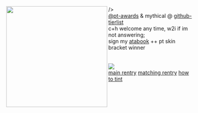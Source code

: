 

⠀⠀⠀⠀ <br>

<img align="left" width="270" height="270" src="https://github.com/user-attachments/assets/d0d38530-6d87-43dd-8f95-7c03fdf7b289"> /> <br> [@pt-awards](https://github.com/pt-awards) & mythical @ [github-tierlist](https://rentry.co/github-tierlist) <br> 
c+h welcome any time, w2i if im not answering; <br> sign my [atabook](https://deathnote.atabook.org/) ++ pt skin bracket winner <br> <br> <br> <img src="https://komarev.com/ghpvc/?username=peruere&color=5C5C5C&style=flat-square&label=⠀⠀(๑-⠀⠀-๑)⠀⠀&base=13693"> <br> [main rentry](https://rentry.co/tworooks) [matching rentry](https://rentry.co/17aug) [how to tint](https://rentry.co/howtotint) <br> <br>

⠀⠀⠀⠀ <br> ⠀⠀⠀⠀ <br> ⠀⠀⠀⠀ <br> ⠀⠀⠀⠀ <br> ⠀⠀⠀⠀ <br> ⠀⠀⠀⠀ <br> ⠀⠀⠀⠀ <br> ⠀⠀⠀⠀ <br> ⠀⠀⠀⠀ <br> ⠀⠀⠀⠀ <br>⠀⠀⠀⠀ <br> ⠀⠀⠀⠀ <br> ⠀⠀⠀⠀ <br> ⠀⠀⠀⠀ <br> ⠀⠀⠀⠀ <br> ⠀⠀⠀⠀ <br> ⠀⠀⠀⠀ <br> 
⠀⠀⠀⠀ <br> ⠀⠀⠀⠀ <br> ⠀⠀⠀⠀ <br> ⠀⠀⠀⠀ <br> 


